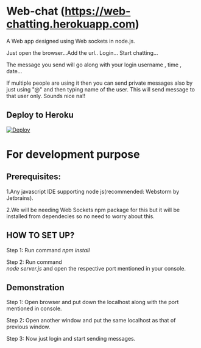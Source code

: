 # Web-chat (https://web-chatting.herokuapp.com)

A Web app designed using Web sockets in node.js.

Just open the browser...Add the url.. Login... Start chatting...

The message you send will go along with your login username , time , date...

If multiple people are using it then you can send private messages also by just using  "@" and then typing name of the user. This will send message to that user only. Sounds nice na!!

## Deploy to Heroku

[![Deploy](https://www.herokucdn.com/deploy/button.svg)](https://heroku.com/deploy)

# For development purpose

## Prerequisites:

1.Any javascript IDE supporting node js(recommended: Webstorm by Jetbrains).

2.We will be needing Web Sockets npm package for this  but it will be installed from dependecies so no need to worry about this.

## HOW TO SET UP?

Step 1: Run command 
          *npm install* 

Step 2: Run command  
          *node server.js* 
          and open the respective port mentioned in your console.

## Demonstration

Step 1: Open browser and put down the localhost along with the port mentioned in console.

Step 2: Open another window and put the same localhost as that of previous window.

Step 3: Now just login and start sending messages.
